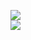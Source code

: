 [![](https://img.shields.io/badge/Made%20With-Github%20Spray-lightgrey.svg?style=for-the-badge&logo=github)](https://github.com/Annihil/github-spray#11699)  
[![](https://i.imgur.com/2DrTn0Z.gif)](https://github.com/Annihil/github-spray)